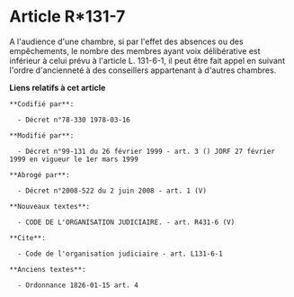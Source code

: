 # Article R*131-7

A l'audience d'une chambre, si par l'effet des absences ou des empêchements, le nombre des membres ayant voix délibérative
est inférieur à celui prévu à l'article L. 131-6-1, il peut être fait appel en suivant l'ordre d'ancienneté à des conseillers
appartenant à d'autres chambres.

**Liens relatifs à cet article**

	**Codifié par**:

	  - Décret n°78-330 1978-03-16

	**Modifié par**:

	  - Décret n°99-131 du 26 février 1999 - art. 3 () JORF 27 février 1999 en vigueur le 1er mars 1999

	**Abrogé par**:

	  - Décret n°2008-522 du 2 juin 2008 - art. 1 (V)

	**Nouveaux textes**:

	  - CODE DE L'ORGANISATION JUDICIAIRE. - art. R431-6 (V)

	**Cite**:

	  - Code de l'organisation judiciaire - art. L131-6-1

	**Anciens textes**:

	  - Ordonnance 1826-01-15 art. 4
